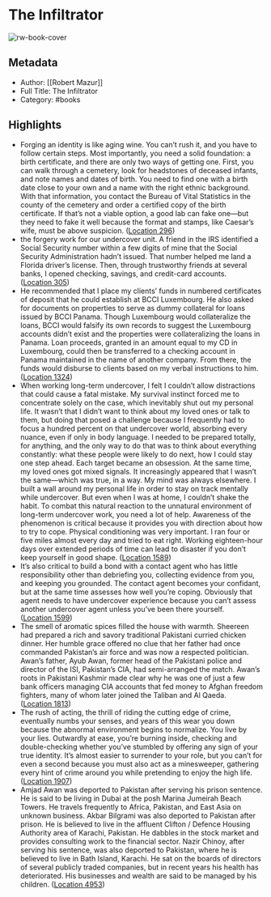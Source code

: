 # The Infiltrator

![rw-book-cover](https://images-na.ssl-images-amazon.com/images/I/51KawrAt5eL._SL200_.jpg)

## Metadata
- Author: [[Robert Mazur]]
- Full Title: The Infiltrator
- Category: #books

## Highlights
- Forging an identity is like aging wine. You can’t rush it, and you have to follow certain steps. Most importantly, you need a solid foundation: a birth certificate, and there are only two ways of getting one. First, you can walk through a cemetery, look for headstones of deceased infants, and note names and dates of birth. You need to find one with a birth date close to your own and a name with the right ethnic background. With that information, you contact the Bureau of Vital Statistics in the county of the cemetery and order a certified copy of the birth certificate. If that’s not a viable option, a good lab can fake one—but they need to fake it well because the format and stamps, like Caesar’s wife, must be above suspicion. ([Location 296](https://readwise.io/to_kindle?action=open&asin=B002JCJ6S4&location=296))
- the forgery work for our undercover unit. A friend in the IRS identified a Social Security number within a few digits of mine that the Social Security Administration hadn’t issued. That number helped me land a Florida driver’s license. Then, through trustworthy friends at several banks, I opened checking, savings, and credit-card accounts. ([Location 305](https://readwise.io/to_kindle?action=open&asin=B002JCJ6S4&location=305))
- He recommended that I place my clients’ funds in numbered certificates of deposit that he could establish at BCCI Luxembourg. He also asked for documents on properties to serve as dummy collateral for loans issued by BCCI Panama. Though Luxembourg would collateralize the loans, BCCI would falsify its own records to suggest the Luxembourg accounts didn’t exist and the properties were collateralizing the loans in Panama. Loan proceeds, granted in an amount equal to my CD in Luxembourg, could then be transferred to a checking account in Panama maintained in the name of another company. From there, the funds would disburse to clients based on my verbal instructions to him. ([Location 1324](https://readwise.io/to_kindle?action=open&asin=B002JCJ6S4&location=1324))
- When working long-term undercover, I felt I couldn’t allow distractions that could cause a fatal mistake. My survival instinct forced me to concentrate solely on the case, which inevitably shut out my personal life. It wasn’t that I didn’t want to think about my loved ones or talk to them, but doing that posed a challenge because I frequently had to focus a hundred percent on that undercover world, absorbing every nuance, even if only in body language. I needed to be prepared totally, for anything, and the only way to do that was to think about everything constantly: what these people were likely to do next, how I could stay one step ahead. Each target became an obsession. At the same time, my loved ones got mixed signals. It increasingly appeared that I wasn’t the same—which was true, in a way. My mind was always elsewhere. I built a wall around my personal life in order to stay on track mentally while undercover. But even when I was at home, I couldn’t shake the habit. To combat this natural reaction to the unnatural environment of long-term undercover work, you need a lot of help. Awareness of the phenomenon is critical because it provides you with direction about how to try to cope. Physical conditioning was very important. I ran four or five miles almost every day and tried to eat right. Working eighteen-hour days over extended periods of time can lead to disaster if you don’t keep yourself in good shape. ([Location 1589](https://readwise.io/to_kindle?action=open&asin=B002JCJ6S4&location=1589))
- It’s also critical to build a bond with a contact agent who has little responsibility other than debriefing you, collecting evidence from you, and keeping you grounded. The contact agent becomes your confidant, but at the same time assesses how well you’re coping. Obviously that agent needs to have undercover experience because you can’t assess another undercover agent unless you’ve been there yourself. ([Location 1599](https://readwise.io/to_kindle?action=open&asin=B002JCJ6S4&location=1599))
- The smell of aromatic spices filled the house with warmth. Sheereen had prepared a rich and savory traditional Pakistani curried chicken dinner. Her humble grace offered no clue that her father had once commanded Pakistan’s air force and was now a respected politician. Awan’s father, Ayub Awan, former head of the Pakistani police and director of the ISI, Pakistan’s CIA, had semi-arranged the match. Awan’s roots in Pakistani Kashmir made clear why he was one of just a few bank officers managing CIA accounts that fed money to Afghan freedom fighters, many of whom later joined the Taliban and Al Qaeda. ([Location 1813](https://readwise.io/to_kindle?action=open&asin=B002JCJ6S4&location=1813))
- The rush of acting, the thrill of riding the cutting edge of crime, eventually numbs your senses, and years of this wear you down because the abnormal environment begins to normalize. You live by your lies. Outwardly at ease, you’re burning inside, checking and double-checking whether you’ve stumbled by offering any sign of your true identity. It’s almost easier to surrender to your role, but you can’t for even a second because you must also act as a minesweeper, gathering every hint of crime around you while pretending to enjoy the high life. ([Location 1907](https://readwise.io/to_kindle?action=open&asin=B002JCJ6S4&location=1907))
- Amjad Awan was deported to Pakistan after serving his prison sentence. He is said to be living in Dubai at the posh Marina Jumeirah Beach Towers. He travels frequently to Africa, Pakistan, and East Asia on unknown business. Akbar Bilgrami was also deported to Pakistan after prison. He is believed to live in the affluent Clifton / Defence Housing Authority area of Karachi, Pakistan. He dabbles in the stock market and provides consulting work to the financial sector. Nazir Chinoy, after serving his sentence, was also deported to Pakistan, where he is believed to live in Bath Island, Karachi. He sat on the boards of directors of several publicly traded companies, but in recent years his health has deteriorated. His businesses and wealth are said to be managed by his children. ([Location 4953](https://readwise.io/to_kindle?action=open&asin=B002JCJ6S4&location=4953))
